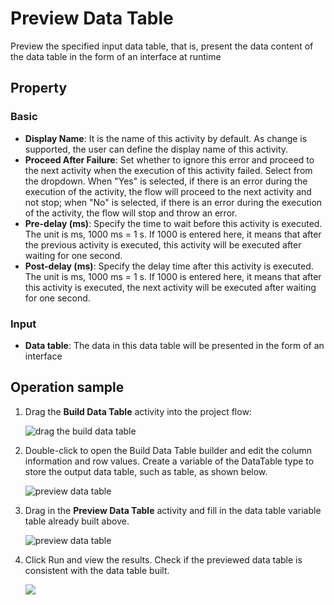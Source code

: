 # Preview Data Table

Preview the specified input data table, that is, present the data content of the data table in the form of an interface at runtime

## Property

### Basic

- **Display Name**: It is the name of this activity by default. As change is supported, the user can define the display name of this activity.
- **Proceed After Failure**: Set whether to ignore this error and proceed to the next activity when the execution of this activity failed. Select from the dropdown. When "Yes" is selected, if there is an error during the execution of the activity, the flow will proceed to the next activity and not stop; when "No" is selected, if there is an error during the execution of the activity, the flow will stop and throw an error.
- **Pre-delay (ms)**: Specify the time to wait before this activity is executed. The unit is ms, 1000 ms = 1 s. If 1000 is entered here, it means that after the previous activity is executed, this activity will be executed after waiting for one second.
- **Post-delay (ms)**: Specify the delay time after this activity is executed. The unit is ms, 1000 ms = 1 s. If 1000 is entered here, it means that after this activity is executed, the next activity will be executed after waiting for one second.

### Input

- **Data table**: The data in this data table will be presented in the form of an interface

## Operation sample

1. Drag the **Build Data Table** activity into the project flow: 

    ![drag the build data table](https://docimages.blob.core.chinacloudapi.cn/images/EnglishDocumentImage/dragthebuilddatatable20210430.png)

2. Double-click to open the Build Data Table builder and edit the column information and row values. Create a variable of the DataTable type to store the output data table, such as table, as shown below.
    
    ![preview data table](https://docimages.blob.core.chinacloudapi.cn/images/EnglishDocumentImage/builddatatable20210430.png)

3. Drag in the **Preview Data Table** activity and fill in the data table variable table already built above.

    ![preview data table](https://docimages.blob.core.chinacloudapi.cn/images/EnglishDocumentImage/previewdatatable20210430.png)

4. Click Run and view the results. Check if the previewed data table is consistent with the data table built. 

    ![](https://docimages.blob.core.chinacloudapi.cn/images/EnglishDocumentImage/viewtheresults20210430.png)